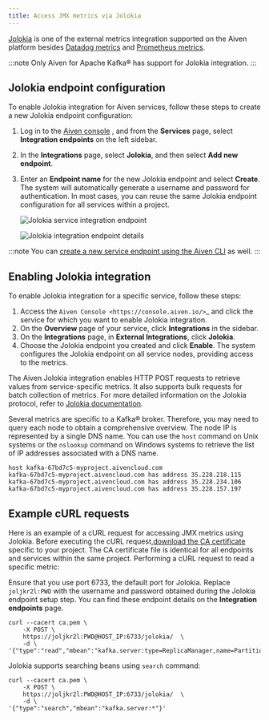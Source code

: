 ```yaml
---
title: Access JMX metrics via Jolokia
---
```


[Jolokia](https://jolokia.org/) is one of the external metrics
integration supported on the Aiven platform besides
[Datadog metrics](/docs/integrations/datadog/datadog-metrics) and
[Prometheus metrics](/docs/platform/howto/integrations/prometheus-metrics).

:::note
Only Aiven for Apache Kafka® has support for Jolokia integration.
:::

## Jolokia endpoint configuration

To enable Jolokia integration for Aiven services, follow these steps to
create a new Jolokia endpoint configuration:

1.  Log in to the [Aiven console](https://console.aiven.io/) , and from
    the **Services** page, select **Integration endpoints** on the left
    sidebar.

2.  In the **Integrations** page, select **Jolokia**, and then select
    **Add new endpoint**.

3.  Enter an **Endpoint name** for the new Jolokia endpoint and select
    **Create**. The system will automatically generate a username and
    password for authentication. In most cases, you can reuse the same
    Jolokia endpoint configuration for all services within a project.

    ![Jolokia service integration endpoint](/images/integrations/jolokia-service-integration-image-1.png)

    ![Jolokia integration endpoint details](/images/integrations/jolokia-service-integration-image-2.png)

:::note
You can
[create a new service endpoint using the Aiven CLI](/docs/tools/cli/service/integration#avn_service_integration_endpoint_create) as well.
:::

## Enabling Jolokia integration

To enable Jolokia integration for a specific service, follow these
steps:

1. Access the `Aiven Console <https://console.aiven.io/>`_ and click the service
   for which you want to enable Jolokia integration.
1. On the **Overview** page of your service, click **Integrations** in the sidebar.
1. On the **Integrations** page, in **External Integrations**, click **Jolokia**.
1. Choose the Jolokia endpoint you created and click **Enable**. The system configures
   the Jolokia endpoint on all service nodes, providing access to the metrics.

The Aiven Jolokia integration enables HTTP POST requests to retrieve
values from service-specific metrics. It also supports bulk requests for
batch collection of metrics. For more detailed information on the
Jolokia protocol, refer to [Jolokia
documentation](https://jolokia.org/reference/html/manual/jolokia_protocol.html).

Several metrics are specific to a Kafka® broker. Therefore, you may need
to query each node to obtain a comprehensive overview. The node IP is
represented by a single DNS name. You can use the `host` command on Unix
systems or the `nslookup` command on Windows systems to retrieve the
list of IP addresses associated with a DNS name.

``` shell
host kafka-67bd7c5-myproject.aivencloud.com
kafka-67bd7c5-myproject.aivencloud.com has address 35.228.218.115
kafka-67bd7c5-myproject.aivencloud.com has address 35.228.234.106
kafka-67bd7c5-myproject.aivencloud.com has address 35.228.157.197
```

## Example cURL requests

Here is an example of a cURL request for accessing JMX metrics using
Jolokia. Before executing the cURL
request,[download the CA certificate](/docs/platform/howto/download-ca-cert) specific to your project. The CA certificate file is
identical for all endpoints and services within the same project.
Performing a cURL request to read a specific metric:

Ensure that you use port 6733, the default port for Jolokia. Replace
`joljkr2l:PWD` with the username and password obtained during the
Jolokia endpoint setup step. You can find these endpoint details on the
**Integration endpoints** page.

``` shell
curl --cacert ca.pem \
    -X POST \
    https://joljkr2l:PWD@HOST_IP:6733/jolokia/  \
    -d \
'{"type":"read","mbean":"kafka.server:type=ReplicaManager,name=PartitionCount"}'
```

Jolokia supports searching beans using `search` command:

``` shell
curl --cacert ca.pem \
    -X POST \
    https://joljkr2l:PWD@HOST_IP:6733/jolokia/  \
    -d \
'{"type":"search","mbean":"kafka.server:*"}'
```
